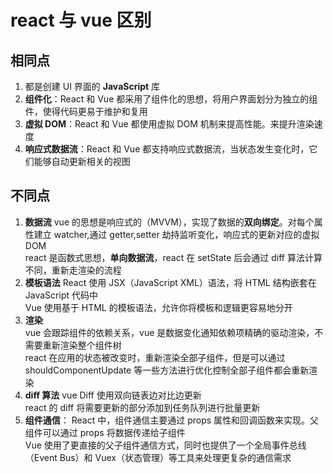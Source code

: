 # react 与 vue 区别

## 相同点

1. 都是创建 UI 界面的 **JavaScript** 库
2. **组件化**：React 和 Vue 都采用了组件化的思想，将用户界面划分为独立的组件，使得代码更易于维护和复用
3. **虚拟 DOM**：React 和 Vue 都使用虚拟 DOM 机制来提高性能。来提升渲染速度
4. **响应式数据流**：React 和 Vue 都支持响应式数据流，当状态发生变化时，它们能够自动更新相关的视图

## 不同点

1. **数据流**
   vue 的思想是响应式的（MVVM），实现了数据的**双向绑定**。对每个属性建立 watcher,通过 getter,setter 劫持监听变化，响应式的更新对应的虚拟 DOM  
   react 是函数式思想，**单向数据流**，react 在 setState 后会通过 diff 算法计算不同，重新走渲染的流程
2. **模板语法**
   React 使用 JSX（JavaScript XML）语法，将 HTML 结构嵌套在 JavaScript 代码中  
   Vue 使用基于 HTML 的模板语法，允许你将模板和逻辑更容易地分开
3. **渲染**  
   vue 会跟踪组件的依赖关系，vue 是数据变化通知依赖项精确的驱动渲染，不需要重新渲染整个组件树  
   react 在应用的状态被改变时，重新渲染全部子组件，但是可以通过 shouldComponentUpdate 等一些方法进行优化控制全部子组件都会重新渲染
4. **diff 算法**
   vue Diff 使用双向链表边对比边更新  
   react 的 diff 将需要更新的部分添加到任务队列进行批量更新
5. **组件通信**：
   React 中，组件通信主要通过 props 属性和回调函数来实现。父组件可以通过 props 将数据传递给子组件  
   Vue 使用了更直接的父子组件通信方式，同时也提供了一个全局事件总线（Event Bus）和 Vuex（状态管理）等工具来处理更复杂的通信需求
